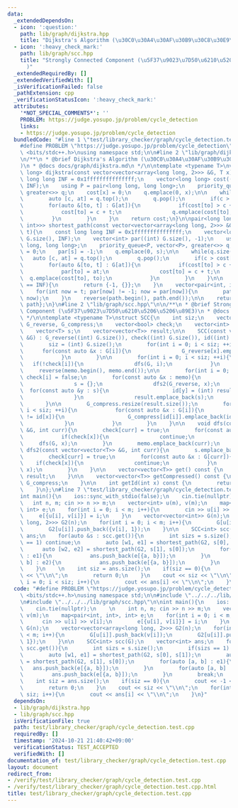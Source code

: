 ```yaml
---
data:
  _extendedDependsOn:
  - icon: ':question:'
    path: lib/graph/dijkstra.hpp
    title: "Dijkstra's Algorithm (\u30C0\u30A4\u30AF\u30B9\u30C8\u30E9\u6CD5)"
  - icon: ':heavy_check_mark:'
    path: lib/graph/scc.hpp
    title: "Strongly Connected Component (\u5F37\u9023\u7D50\u6210\u5206\u5206\u89E3\
      )"
  _extendedRequiredBy: []
  _extendedVerifiedWith: []
  _isVerificationFailed: false
  _pathExtension: cpp
  _verificationStatusIcon: ':heavy_check_mark:'
  attributes:
    '*NOT_SPECIAL_COMMENTS*': ''
    PROBLEM: https://judge.yosupo.jp/problem/cycle_detection
    links:
    - https://judge.yosupo.jp/problem/cycle_detection
  bundledCode: "#line 1 \"test/library_checker/graph/cycle_detection.test.cpp\"\n\
    #define PROBLEM \"https://judge.yosupo.jp/problem/cycle_detection\"\n#include\
    \ <bits/stdc++.h>\nusing namespace std;\n\n#line 2 \"lib/graph/dijkstra.hpp\"\n\
    \n/**\n * @brief Dijkstra's Algorithm (\u30C0\u30A4\u30AF\u30B9\u30C8\u30E9\u6CD5\
    )\n * @docs docs/graph/dijkstra.md\n */\n\ntemplate <typename T>\nvector<long\
    \ long> dijkstra(const vector<vector<array<long long, 2>>> &G, T x){\n    const\
    \ long long INF = 0x1fffffffffffffff;\n    vector<long long> cost((int) G.size(),\
    \ INF);\n    using P = pair<long long, long long>;\n    priority_queue<P, vector<P>,\
    \ greater<>> q;\n    cost[x] = 0;\n    q.emplace(0, x);\n\n    while(q.size()){\n\
    \        auto [c, at] = q.top();\n        q.pop();\n        if(c > cost[at]) continue;\n\
    \        for(auto &[to, t] : G[at]){\n            if(cost[to] > c + t){\n    \
    \            cost[to] = c + t;\n                q.emplace(cost[to], to);\n   \
    \         }\n        }\n    }\n    return cost;\n}\n\npair<long long, vector<pair<int,\
    \ int>>> shortest_path(const vector<vector<array<long long, 2>>> &G, int s, int\
    \ t){\n    const long long INF = 0x1fffffffffffffff;\n    vector<long long> cost((int)\
    \ G.size(), INF);\n    vector<int> par((int) G.size(), -1);\n    using P = pair<long\
    \ long, long long>;\n    priority_queue<P, vector<P>, greater<>> q;\n    cost[s]\
    \ = 0;\n    par[s] = -1;\n    q.emplace(0, s);\n\n    while(q.size()){\n     \
    \   auto [c, at] = q.top();\n        q.pop();\n        if(c > cost[at]) continue;\n\
    \        for(auto &[to, t] : G[at]){\n            if(cost[to] > c + t){\n    \
    \            par[to] = at;\n                cost[to] = c + t;\n              \
    \  q.emplace(cost[to], to);\n            }\n        }\n    }\n\n    if(cost[t]\
    \ == INF){\n        return {-1, {}};\n    }\n    vector<pair<int, int>> path;\n\
    \    for(int now = t; par[now] != -1; now = par[now]){\n        path.emplace_back(par[now],\
    \ now);\n    }\n    reverse(path.begin(), path.end());\n\n    return {cost[t],\
    \ path};\n}\n#line 2 \"lib/graph/scc.hpp\"\n\n/**\n * @brief Strongly Connected\
    \ Component (\u5F37\u9023\u7D50\u6210\u5206\u5206\u89E3)\n * @docs docs/graph/scc.md\n\
    \ */\n\ntemplate <typename T>\nstruct SCC{\n    int siz;\n    vector<vector<T>>\
    \ G_reverse, G_compress;\n    vector<bool> check;\n    vector<int> memo, id;\n\
    \    vector<T> s;\n    vector<vector<T>> result;\n\n    SCC(const vector<vector<T>>\
    \ &G) : G_reverse((int) G.size()), check((int) G.size()), id((int) G.size()){\n\
    \        siz = (int) G.size();\n        for(int i = 0; i < siz; ++i){\n      \
    \      for(const auto &x : G[i]){\n                G_reverse[x].emplace_back(i);\n\
    \            }\n        }\n\n        for(int i = 0; i < siz; ++i){\n         \
    \   if(!check[i]){\n                dfs(G, i);\n            }\n        }\n   \
    \     reverse(memo.begin(), memo.end());\n\n        for(int i = 0; i < siz; ++i)\
    \ check[i] = false;\n        for(const auto &x : memo){\n            if(!check[x]){\n\
    \                s = {};\n                dfs2(G_reverse, x);\n              \
    \  for(const auto &y : s){\n                    id[y] = (int) result.size();\n\
    \                }\n                result.emplace_back(s);\n            }\n \
    \       }\n\n        G_compress.resize(result.size());\n        for(int i = 0;\
    \ i < siz; ++i){\n            for(const auto &x : G[i]){\n                if(id[i]\
    \ != id[x]){\n                    G_compress[id[i]].emplace_back(id[x]);\n   \
    \             }\n            }\n        }\n    }\n\n    void dfs(const vector<vector<T>>\
    \ &G, int curr){\n        check[curr] = true;\n        for(const auto &x : G[curr]){\n\
    \            if(check[x]){\n                continue;\n            }\n       \
    \     dfs(G, x);\n        }\n        memo.emplace_back(curr);\n    }\n\n    void\
    \ dfs2(const vector<vector<T>> &G, int curr){\n        s.emplace_back(curr);\n\
    \        check[curr] = true;\n        for(const auto &x : G[curr]){\n        \
    \    if(check[x]){\n                continue;\n            }\n            dfs2(G,\
    \ x);\n        }\n    }\n\n    vector<vector<T>> get() const {\n        return\
    \ result;\n    }\n\n    vector<vector<T>> getCompressed() const {\n        return\
    \ G_compress;\n    }\n\n    int getId(int x) const {\n        return id[x];\n\
    \    }\n};\n#line 7 \"test/library_checker/graph/cycle_detection.test.cpp\"\n\n\
    int main(){\n    ios::sync_with_stdio(false);\n    cin.tie(nullptr);\n    \n \
    \   int n, m; cin >> n >> m;\n    vector<int> u(m), v(m);\n    map<pair<int, int>,\
    \ int> e;\n    for(int i = 0; i < m; i++){\n        cin >> u[i] >> v[i];\n   \
    \     e[{u[i], v[i]}] = i;\n    }\n    vector<vector<int>> G(n);\n    vector<vector<array<long\
    \ long, 2>>> G2(n);\n    for(int i = 0; i < m; i++){\n        G[u[i]].push_back(v[i]);\n\
    \        G2[u[i]].push_back({v[i], 1});\n    }\n\n    SCC<int> scc(G);\n    vector<int>\
    \ ans;\n    for(auto &s : scc.get()){\n        int sizs = s.size();\n        if(sizs\
    \ == 1) continue;\n        auto [w1, e1] = shortest_path(G2, s[0], s[1]);\n  \
    \      auto [w2, e2] = shortest_path(G2, s[1], s[0]);\n        for(auto [a, b]\
    \ : e1){\n            ans.push_back(e[{a, b}]);\n        }\n        for(auto [a,\
    \ b] : e2){\n            ans.push_back(e[{a, b}]);\n        }\n        break;\n\
    \    }\n    \n    int siz = ans.size();\n    if(siz == 0){\n        cout << -1\
    \ << \"\\n\";\n        return 0;\n    }\n    cout << siz << \"\\n\";\n    for(int\
    \ i = 0; i < siz; i++){\n        cout << ans[i] << \"\\n\";\n    }\n}\n"
  code: "#define PROBLEM \"https://judge.yosupo.jp/problem/cycle_detection\"\n#include\
    \ <bits/stdc++.h>\nusing namespace std;\n\n#include \"../../../lib/graph/dijkstra.hpp\"\
    \n#include \"../../../lib/graph/scc.hpp\"\n\nint main(){\n    ios::sync_with_stdio(false);\n\
    \    cin.tie(nullptr);\n    \n    int n, m; cin >> n >> m;\n    vector<int> u(m),\
    \ v(m);\n    map<pair<int, int>, int> e;\n    for(int i = 0; i < m; i++){\n  \
    \      cin >> u[i] >> v[i];\n        e[{u[i], v[i]}] = i;\n    }\n    vector<vector<int>>\
    \ G(n);\n    vector<vector<array<long long, 2>>> G2(n);\n    for(int i = 0; i\
    \ < m; i++){\n        G[u[i]].push_back(v[i]);\n        G2[u[i]].push_back({v[i],\
    \ 1});\n    }\n\n    SCC<int> scc(G);\n    vector<int> ans;\n    for(auto &s :\
    \ scc.get()){\n        int sizs = s.size();\n        if(sizs == 1) continue;\n\
    \        auto [w1, e1] = shortest_path(G2, s[0], s[1]);\n        auto [w2, e2]\
    \ = shortest_path(G2, s[1], s[0]);\n        for(auto [a, b] : e1){\n         \
    \   ans.push_back(e[{a, b}]);\n        }\n        for(auto [a, b] : e2){\n   \
    \         ans.push_back(e[{a, b}]);\n        }\n        break;\n    }\n    \n\
    \    int siz = ans.size();\n    if(siz == 0){\n        cout << -1 << \"\\n\";\n\
    \        return 0;\n    }\n    cout << siz << \"\\n\";\n    for(int i = 0; i <\
    \ siz; i++){\n        cout << ans[i] << \"\\n\";\n    }\n}"
  dependsOn:
  - lib/graph/dijkstra.hpp
  - lib/graph/scc.hpp
  isVerificationFile: true
  path: test/library_checker/graph/cycle_detection.test.cpp
  requiredBy: []
  timestamp: '2024-10-21 21:40:42+09:00'
  verificationStatus: TEST_ACCEPTED
  verifiedWith: []
documentation_of: test/library_checker/graph/cycle_detection.test.cpp
layout: document
redirect_from:
- /verify/test/library_checker/graph/cycle_detection.test.cpp
- /verify/test/library_checker/graph/cycle_detection.test.cpp.html
title: test/library_checker/graph/cycle_detection.test.cpp
---
```

